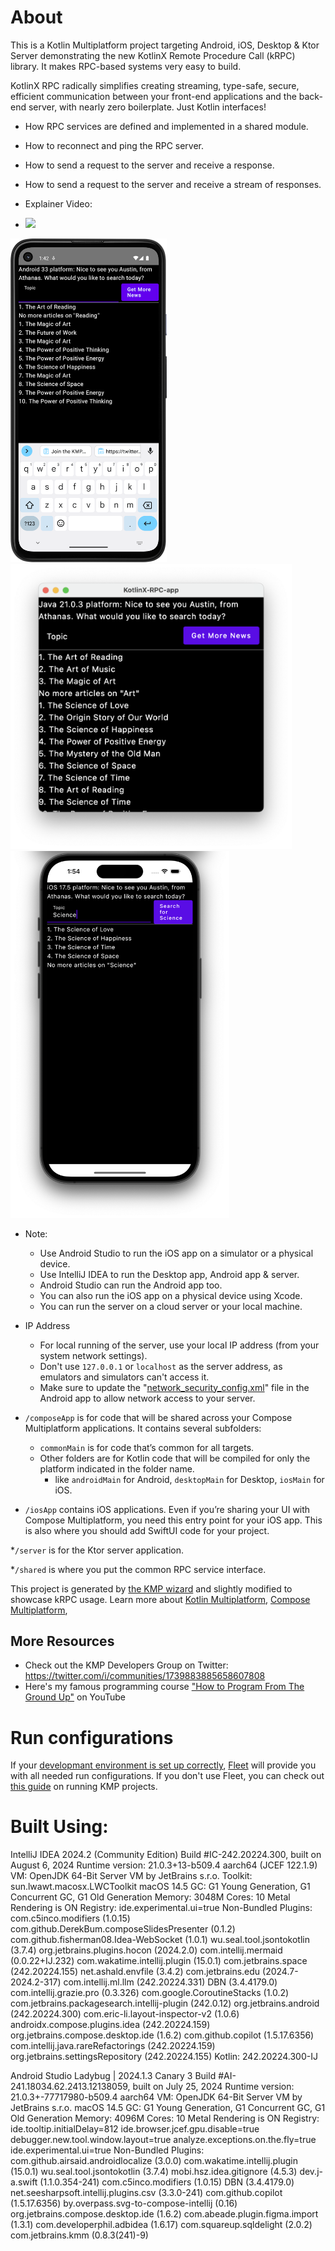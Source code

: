 # About

This is a Kotlin Multiplatform project targeting Android, iOS, Desktop & Ktor Server 
demonstrating the new KotlinX Remote Procedure Call (kRPC) library. It makes RPC-based systems very easy to build.

KotlinX RPC radically simplifies creating streaming, type-safe, secure, efficient communication between your front-end applications and the back-end server, with nearly zero boilerplate. Just Kotlin interfaces!

- How RPC services are defined and implemented in a shared module.
- How to reconnect and ping the RPC server.
- How to send a request to the server and receive a response.
- How to send a request to the server and receive a stream of responses.

- Explainer Video:
- [<img src="https://github.com/user-attachments/assets/4fbfb756-14fe-4ddc-8657-46f9797424de" width=300>](https://youtu.be/X6Rw5OfPULw)

[<img src="screenshots/android.png" width=250>](screenshots/android.png)
[<img src="screenshots/desktop.png" width=450>](screenshots/desktop.png)
[<img src="screenshots/ios.png" width=350>](screenshots/ios.png)

* Note: 
  * Use Android Studio to run the iOS app on a simulator or a physical device.
  * Use IntelliJ IDEA to run the Desktop app, Android app & server.
  * Android Studio can run the Android app too.
  * You can also run the iOS app on a physical device using Xcode.
  * You can run the server on a cloud server or your local machine.
  
* IP Address
  * For local running of the server, use your local IP address (from your system network settings).
  * Don't use `127.0.0.1` or `localhost` as the server address, as emulators and simulators can't access it.
  * Make sure to update the "[network_security_config.xml](composeApp/src/androidMain/res/xml/network_security_config.xml)" file in the Android app to allow network access to your server.

* `/composeApp` is for code that will be shared across your Compose Multiplatform applications.
  It contains several subfolders:
  - `commonMain` is for code that’s common for all targets.
  - Other folders are for Kotlin code that will be compiled for only the platform indicated in the folder name.
    - like `androidMain` for Android, `desktopMain` for Desktop, `iosMain` for iOS.

* `/iosApp` contains iOS applications. Even if you’re sharing your UI with Compose Multiplatform, 
  you need this entry point for your iOS app. This is also where you should add SwiftUI code for your project.

*`/server` is for the Ktor server application.

*`/shared` is where you put the common RPC service interface.


This project is generated by [the KMP wizard](https://kmp.jetbrains.com) and slightly modified to showcase kRPC usage.
Learn more about [Kotlin Multiplatform](https://www.jetbrains.com/help/kotlin-multiplatform-dev/get-started.html),
[Compose Multiplatform](https://github.com/JetBrains/compose-multiplatform/#compose-multiplatform),

## More Resources
- Check out the KMP Developers Group on Twitter: https://twitter.com/i/communities/1739883885658607808
- Here's my famous programming course ["How to Program From The Ground Up"](https://github.com/realityexpander/How_to_program_from_ground_up) on YouTube


# Run configurations

If your [developmant environment is set up correctly](https://www.jetbrains.com/help/kotlin-multiplatform-dev/compose-multiplatform-setup.html),
[Fleet](https://www.jetbrains.com/fleet/) will provide you with all needed run configurations.
If you don't use Fleet, you can check out [this guide](https://www.jetbrains.com/help/kotlin-multiplatform-dev/compose-multiplatform-create-first-app.html#run-your-application)
on running KMP projects.


# Built Using:
IntelliJ IDEA 2024.2 (Community Edition)
Build #IC-242.20224.300, built on August 6, 2024
Runtime version: 21.0.3+13-b509.4 aarch64 (JCEF 122.1.9)
VM: OpenJDK 64-Bit Server VM by JetBrains s.r.o.
Toolkit: sun.lwawt.macosx.LWCToolkit
macOS 14.5
GC: G1 Young Generation, G1 Concurrent GC, G1 Old Generation
Memory: 3048M
Cores: 10
Metal Rendering is ON
Registry:
ide.experimental.ui=true
Non-Bundled Plugins:
com.c5inco.modifiers (1.0.15)
com.github.DerekBum.composeSlidesPresenter (0.1.2)
com.github.fisherman08.Idea-WebSocket (1.0.1)
wu.seal.tool.jsontokotlin (3.7.4)
org.jetbrains.plugins.hocon (2024.2.0)
com.intellij.mermaid (0.0.22+IJ.232)
com.wakatime.intellij.plugin (15.0.1)
com.jetbrains.space (242.20224.155)
net.ashald.envfile (3.4.2)
com.jetbrains.edu (2024.7-2024.2-317)
com.intellij.ml.llm (242.20224.331)
DBN (3.4.4179.0)
com.intellij.grazie.pro (0.3.326)
com.google.CoroutineStacks (1.0.2)
com.jetbrains.packagesearch.intellij-plugin (242.0.12)
org.jetbrains.android (242.20224.300)
com.eric-li.layout-inspector-v2 (1.0.6)
androidx.compose.plugins.idea (242.20224.159)
org.jetbrains.compose.desktop.ide (1.6.2)
com.github.copilot (1.5.17.6356)
com.intellij.java.rareRefactorings (242.20224.159)
org.jetbrains.settingsRepository (242.20224.155)
Kotlin: 242.20224.300-IJ


Android Studio Ladybug | 2024.1.3 Canary 3
Build #AI-241.18034.62.2413.12138059, built on July 25, 2024
Runtime version: 21.0.3+-77717980-b509.4 aarch64
VM: OpenJDK 64-Bit Server VM by JetBrains s.r.o.
macOS 14.5
GC: G1 Young Generation, G1 Concurrent GC, G1 Old Generation
Memory: 4096M
Cores: 10
Metal Rendering is ON
Registry:
ide.tooltip.initialDelay=812
ide.browser.jcef.gpu.disable=true
debugger.new.tool.window.layout=true
analyze.exceptions.on.the.fly=true
ide.experimental.ui=true
Non-Bundled Plugins:
com.github.airsaid.androidlocalize (3.0.0)
com.wakatime.intellij.plugin (15.0.1)
wu.seal.tool.jsontokotlin (3.7.4)
mobi.hsz.idea.gitignore (4.5.3)
dev.j-a.swift (1.1.0.354-241)
com.c5inco.modifiers (1.0.15)
DBN (3.4.4179.0)
net.seesharpsoft.intellij.plugins.csv (3.3.0-241)
com.github.copilot (1.5.17.6356)
by.overpass.svg-to-compose-intellij (0.16)
org.jetbrains.compose.desktop.ide (1.6.2)
com.abeade.plugin.figma.import (1.3.1)
com.developerphil.adbidea (1.6.17)
com.squareup.sqldelight (2.0.2)
com.jetbrains.kmm (0.8.3(241)-9)

